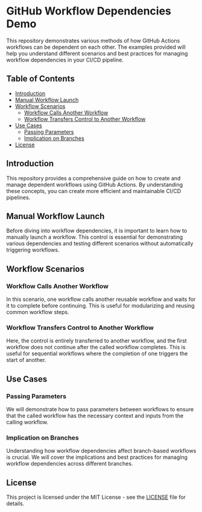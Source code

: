 # GitHub Workflow Dependencies Demo

This repository demonstrates various methods of how GitHub Actions workflows can be dependent on each other. The examples provided will help you understand different scenarios and best practices for managing workflow dependencies in your CI/CD pipeline.

## Table of Contents
* [Introduction](#introduction)
* [Manual Workflow Launch](#manual-workflow-launch)
* [Workflow Scenarios](#workflow-scenarios)
  * [Workflow Calls Another Workflow](#workflow-calls-another-workflow)
  * [Workflow Transfers Control to Another Workflow](#workflow-transfers-control-to-another-workflow)
* [Use Cases](#use-cases)
  * [Passing Parameters](#passing-parameters)
  * [Implication on Branches](#implication-on-branches)
* [License](#license)

## Introduction

This repository provides a comprehensive guide on how to create and manage dependent workflows using GitHub Actions. By understanding these concepts, you can create more efficient and maintainable CI/CD pipelines.

## Manual Workflow Launch

Before diving into workflow dependencies, it is important to learn how to manually launch a workflow. This control is essential for demonstrating various dependencies and testing different scenarios without automatically triggering workflows.

## Workflow Scenarios

### Workflow Calls Another Workflow

In this scenario, one workflow calls another reusable workflow and waits for it to complete before continuing. This is useful for modularizing and reusing common workflow steps.

### Workflow Transfers Control to Another Workflow

Here, the control is entirely transferred to another workflow, and the first workflow does not continue after the called workflow completes. This is useful for sequential workflows where the completion of one triggers the start of another.

## Use Cases

### Passing Parameters

We will demonstrate how to pass parameters between workflows to ensure that the called workflow has the necessary context and inputs from the calling workflow.

### Implication on Branches

Understanding how workflow dependencies affect branch-based workflows is crucial. We will cover the implications and best practices for managing workflow dependencies across different branches.

## License

This project is licensed under the MIT License - see the [LICENSE](LICENSE) file for details.